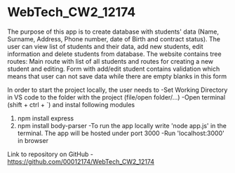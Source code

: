 # WebTech_CW2_12174

The purpose of this app is to create database with students' data (Name, Surname, Address, Phone number, date of Birth  and contract status).
The user can view list of students and their data, add new students, edit information and delete students from database. 
The website contains tree routes: Main route with list of all students and routes for creating a new student and editing.
Form with add/edit student contains validation which means that user can not save data while there are empty blanks in this form

In order to start the project locally, the user needs to
-Set Working Directory in VS code to the folder with the project (file/open folder/...)
-Open terminal (shift + ctrl + `) and instal following modules
  1. npm install express
  2. npm install body-parser
-To run the app locally write 'node app.js' in the terminal. The app will be hosted under port 3000
-Run 'localhost:3000' in browser

Link to repository on GitHub - https://github.com/00012174/WebTech_CW2_12174
